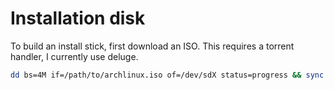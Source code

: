 # Installation disk

To build an  install stick, first download an ISO. This requires a torrent
handler, I currently use deluge.

``` sh
dd bs=4M if=/path/to/archlinux.iso of=/dev/sdX status=progress && sync
```
